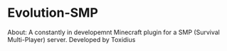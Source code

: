 # Evolution-SMP

About: A constantly in developemnt Minecraft plugin for a SMP (Survival Multi-Player) server.
Developed by Toxidius
